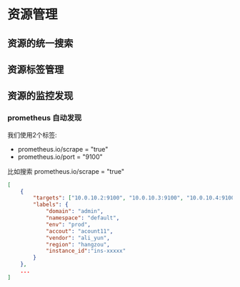 # 资源管理

## 资源的统一搜索


## 资源标签管理


## 资源的监控发现

### prometheus 自动发现

我们使用2个标签:
+ prometheus.io/scrape = "true" 
+ prometheus.io/port = "9100"

比如搜索 prometheus.io/scrape = "true"

```json
[
    {
        "targets": ["10.0.10.2:9100", "10.0.10.3:9100", "10.0.10.4:9100", "10.0.10.5:9100"],
        "labels": {
            "domain": "admin",
            "namespace": "default",
            "env": "prod",
            "accout": "acount11",
            "vendor": "ali_yun",
            "region": "hangzou",
            "instance_id":"ins-xxxxx"
        }
    },
    ...
]
```